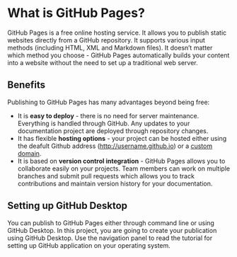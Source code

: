 # What is GitHub Pages?

GitHub Pages is a free online hosting service. It allows you to publish static websites directly from a GitHub repository. It supports various input methods (including HTML, XML and Markdown files). It doesn’t matter which method you choose - GitHub Pages automatically builds your content into a website without the need to set up a traditional web server. 

## Benefits

Publishing to GitHub Pages has many advantages beyond being free:

* It is **easy to deploy** - there is no need for server maintenance. Everything is handled through GitHub. Any updates to your documentation project are deployed through repository changes.
* It has flexible **hosting options** - your project can be hosted either using the deafult Github address (http://username.github.io) or a [custom domain](https://docs.github.com/en/pages/configuring-a-custom-domain-for-your-github-pages-site/about-custom-domains-and-github-pages).
* It is based on **version control integration** - GitHub Pages allows you to collaborate easily on your projects. Team members can work on multiple branches and submit pull requests which allows you to track contributions and maintain version history for your documentation.

## Setting up GitHub Desktop

You can publish to GitHub Pages either through command line or using GitHub Desktop. In this project, you are going to create your publication using GitHub Desktop. Use the navigation panel to read the tutorial for setting up GitHub application on your operating system. 